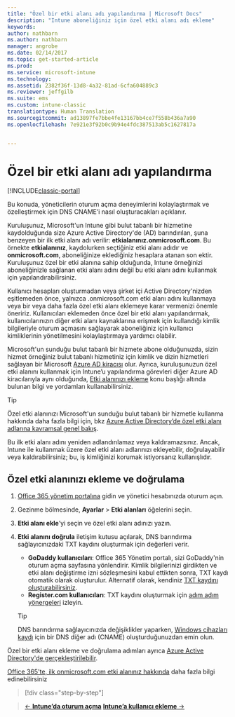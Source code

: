 ```yaml
---
title: "Özel bir etki alanı adı yapılandırma | Microsoft Docs"
description: "Intune aboneliğiniz için özel etki alanı adı ekleme"
keywords: 
author: nathbarn
ms.author: nathbarn
manager: angrobe
ms.date: 02/14/2017
ms.topic: get-started-article
ms.prod: 
ms.service: microsoft-intune
ms.technology: 
ms.assetid: 2382f36f-13d8-4a32-81ad-6cfa604889c3
ms.reviewer: jeffgilb
ms.suite: ems
ms.custom: intune-classic
translationtype: Human Translation
ms.sourcegitcommit: ad13897fe7bbe4fe13167bb4ce7f558b436a7a90
ms.openlocfilehash: 7e921e3f92b0c9b94e4fdc387513ab5c1627817a


---
```



# <a name="configure-a-custom-domain-name"></a>Özel bir etki alanı adı yapılandırma

[!INCLUDE[classic-portal](../includes/classic-portal.md)]

Bu konuda, yöneticilerin oturum açma deneyimlerini kolaylaştırmak ve özelleştirmek için DNS CNAME’i nasıl oluşturacakları açıklanır.

Kuruluşunuz, Microsoft'un Intune gibi bulut tabanlı bir hizmetine kaydolduğunda size Azure Active Directory'de (AD) barındırılan, şuna benzeyen bir ilk etki alanı adı verilir: **etkialanınız.onmicrosoft.com**. Bu örnekte **etkialanınız**, kaydolurken seçtiğiniz etki alanı adıdır ve **onmicrosoft.com**, aboneliğinize eklediğiniz hesaplara atanan son ektir. Kuruluşunuz özel bir etki alanına sahip olduğunda, Intune örneğinizi aboneliğinizle sağlanan etki alanı adını değil bu etki alanı adını kullanmak için yapılandırabilirsiniz.

Kullanıcı hesapları oluşturmadan veya şirket içi Active Directory'nizden eşitlemeden önce, yalnızca .onmicrosoft.com etki alanı adını kullanmaya veya bir veya daha fazla özel etki alanı eklemeye karar vermenizi önemle öneririz. Kullanıcıları eklemeden önce özel bir etki alanı yapılandırmak, kullanıcılarınızın diğer etki alanı kaynaklarına erişmek için kullandığı kimlik bilgileriyle oturum açmasını sağlayarak aboneliğiniz için kullanıcı kimliklerinin yönetilmesini kolaylaştırmaya yardımcı olabilir.

Microsoft'un sunduğu bulut tabanlı bir hizmete abone olduğunuzda, sizin hizmet örneğiniz bulut tabanlı hizmetiniz için kimlik ve dizin hizmetleri sağlayan bir Microsoft [Azure AD kiracısı](http://technet.microsoft.com/library/jj573650.aspx#BKMK_WhatIsAnAzureADTenant) olur. Ayrıca, kuruluşunuzun özel etki alanını kullanmak için Intune’u yapılandırma görevleri diğer Azure AD kiracılarıyla aynı olduğunda, [Etki alanınızı ekleme](https://azure.microsoft.com/documentation/articles/active-directory-add-domain/) konu başlığı altında bulunan bilgi ve yordamları kullanabilirsiniz.

> [!TIP]
> Özel etki alanınızı Microsoft'un sunduğu bulut tabanlı bir hizmetle kullanma hakkında daha fazla bilgi için, bkz [Azure Active Directory’de özel etki alanı adlarına kavramsal genel bakış](https://azure.microsoft.com/documentation/articles/active-directory-add-domain-concepts/).

Bu ilk etki alanı adını yeniden adlandırılamaz veya kaldıramazsınız. Ancak, Intune ile kullanmak üzere özel etki alanı adlarınızı ekleyebilir, doğrulayabilir veya kaldırabilirsiniz; bu, iş kimliğinizi korumak istiyorsanız kullanışlıdır.

## <a name="to-add-and-verify-your-custom-domain"></a>Özel etki alanınızı ekleme ve doğrulama

1. [Office 365 yönetim portalına](https://portal.office.com/Admin/Default.aspx) gidin ve yönetici hesabınızda oturum açın.

2. Gezinme bölmesinde, **Ayarlar** &gt; **Etki alanları** öğelerini seçin.

3. **Etki alanı ekle**’yi seçin ve özel etki alanı adınızı yazın.

4. **Etki alanını doğrula** iletişim kutusu açılarak, DNS barındırma sağlayıcınızdaki TXT kaydını oluşturmak için değerleri verir.
    - **GoDaddy kullanıcıları**: Office 365 Yönetim portalı, sizi GoDaddy'nin oturum açma sayfasına yönlendirir. Kimlik bilgilerinizi girdikten ve etki alanı değiştirme izni sözleşmesini kabul ettikten sonra, TXT kaydı otomatik olarak oluşturulur. Alternatif olarak, kendiniz [TXT kaydını oluşturabilirsiniz](https://support.office.com/en-us/article/Create-DNS-records-at-GoDaddy-for-Office-365-f40a9185-b6d5-4a80-bb31-aa3bb0cab48a?ui=en-US&rs=en-US&ad=US).
    - **Register.com kullanıcıları**: TXT kaydını oluşturmak için [adım adım yönergeleri](https://support.office.com/en-us/article/Create-DNS-records-at-Register-com-for-Office-365-55bd8c38-3316-48ae-a368-4959b2c1684e?ui=en-US&rs=en-US&ad=US#BKMK_verify) izleyin.

    > [!TIP]
    > DNS barındırma sağlayıcınızda değişiklikler yaparken, [Windows cihazları kaydı](/Intune/deploy-use/set-up-windows-phone-management-with-microsoft-intune) için bir DNS diğer adı (CNAME) oluşturduğunuzdan emin olun.

Özel bir etki alanı ekleme ve doğrulama adımları ayrıca [Azure Active Directory'de gerçekleştirilebilir](https://azure.microsoft.com/en-us/documentation/articles/active-directory-add-domain/).

[Office 365'te, ilk onmicrosoft.com etki alanınız hakkında](https://support.office.com/en-us/article/About-your-initial-onmicrosoft-com-domain-in-Office-365-B9FC3018-8844-43F3-8DB1-1B3A8E9CFD5A?ui=en-US&rs=en-US&ad=US) daha fazla bilgi edinebilirsiniz

>[!div class="step-by-step"]

>[&larr; **Intune’da oturum açma**](.\start-with-a-paid-subscription-to-microsoft-intune-step-1.md)     [**Intune’a kullanıcı ekleme** &rarr;](.\start-with-a-paid-subscription-to-microsoft-intune-step-3.md)  



<!--HONumber=Feb17_HO3-->


